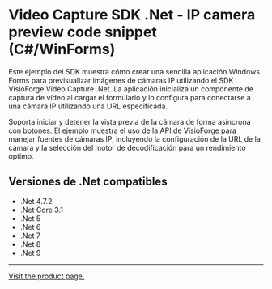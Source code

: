 ﻿# Video Capture SDK .Net - IP camera preview code snippet (C#/WinForms)

Este ejemplo del SDK muestra cómo crear una sencilla aplicación Windows Forms para previsualizar imágenes de cámaras IP utilizando el SDK VisioForge Video Capture .Net. La aplicación inicializa un componente de captura de vídeo al cargar el formulario y lo configura para conectarse a una cámara IP utilizando una URL especificada.

Soporta iniciar y detener la vista previa de la cámara de forma asíncrona con botones. El ejemplo muestra el uso de la API de VisioForge para manejar fuentes de cámaras IP, incluyendo la configuración de la URL de la cámara y la selección del motor de decodificación para un rendimiento óptimo.

## Versiones de .Net compatibles

* .Net 4.7.2
* .Net Core 3.1
* .Net 5
* .Net 6
* .Net 7
* .Net 8
* .Net 9

---

[Visit the product page.](https://www.visioforge.com/video-capture-sdk-net)
